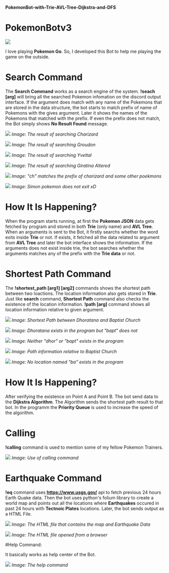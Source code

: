 **PokemonBot-with-Trie-AVL-Tree-Dijkstra-and-DFS**
# PokemonBotv3

![](Readme%20Screendshots/pokemonbot.png)

I love playing **Pokemon Go**. So, I developed this Bot to help me playing the game on the outside.


# Search Command

The **Search Command** works as a search engine of the system. **!seach [arg]** will bring all the searched Pokemon infomation on the discord output interface. If the argument does match with any name of the Pokemons that are stored in the data structure, the bot starts to match prefix of name of Pokemons with the gives argument. Later it shows the names of the Pokemons that matched with the prefix. If even the prefix does not match, the Bot simply shows **No Result Found** message.

![](Readme%20Screendshots/search_charizard.png)
_Image: The result of searching Charizard_

![](Readme%20Screendshots/search_groudon.png)
_Image: The result of searching Groudon_

![](Readme%20Screendshots/search_yveltal.png)
_Image: The result of searching Yveltal_

![](Readme%20Screendshots/search_giratina.png)
_Image: The result of searching Giratina Altered_

![](Readme%20Screendshots/search_ch.png)
_Image: "ch" matches the prefix of charizard and some other poekmons_

![](Readme%20Screendshots/search_no_result.png)
_Image: Simon pokemon does not exit xD_

# How It Is Happening?

When the program starts running, at first the **Pokemon JSON** data gets fetched by program and stored in both **Trie** (only name) and **AVL Tree**. When an arguments is sent to the Bot, it firstly searchs whether the word exits inside **Trie** or not. If exists, it fetched all the data related to argument from **AVL Tree** and later the bot interface shows the information. If the arguments does not exist inside trie, the bot searches whether the arguments matches any of the prefix with the **Trie data** or not.

# Shortest Path Command

The **!shortest_path [arg1] [arg2]** commands shows the shortest path between two loactions. The location information also gets stored in **Trie**. Just like **search** command, **Shortest Path** command also checks the existence of the location information. **!path [arg]** command shows all location information relative to given argument.

![](Readme%20Screendshots/shortest_path_dhor_bapt.png)
_Image: Shortest Path between Dhoratana and Baptist Church_

![](Readme%20Screendshots/shortest_path_one_correct_one_wrong.png)
_Image: Dhoratana exists in the program but "bapt" does not_

![](Readme%20Screendshots/shortest_path_neither_exits.png)
_Image: Neither "dhor" or "bapt" exists in the program_

![](Readme%20Screendshots/path_baptist_church.png)
_Image: Path information relative to Baptist Church_

![](Readme%20Screendshots/wrong_path.png)
_Image: No location named "ba" exists in the program_

# How It Is Happening?

After verifying the existence on Point A and Point B. The bot send data to the **Dijkstra Algorithm**. The Algorithm sends the shortest path result to that bot. In the programm the **Priority Queue** is used to increase the speed of the algorithm.

# Calling

**!calling** command is used to mention some of my fellow Pokemon Trainers.

![](Readme%20Screendshots/calling.png)
_Image: Use of calling command_

# Earthquake Command

**!eq** command uses **https://www.usgs.gov/** api to fetch previous 24 hours Earth Quake data. Then the bot uses python's folium library to create a world map and points out all the locations where **Earthquakes** occured in past 24 hours with **Tectnoic Plates** locations. Later, the bot sends output as a HTML File.

![](Readme%20Screendshots/eq.png)
_Image: The HTML file that contains the map and Earthquake Data_

![](Readme%20Screendshots/map.png)
_Image: The HTML file opened from a browser_

#Help Command:

It basically works as help center of the Bot.

![](Readme%20Screendshots/help.png)
_Image: The help command_










